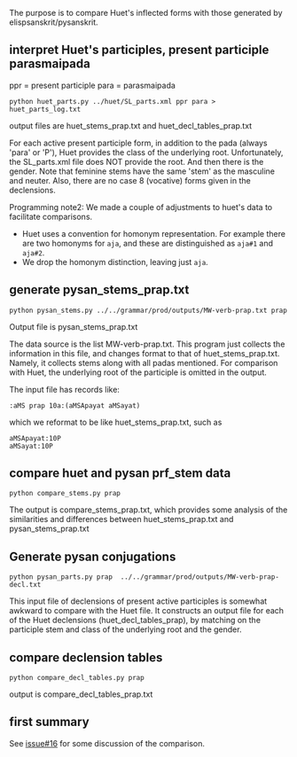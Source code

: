 
The purpose is to compare Huet's inflected forms with those generated by
elispsanskrit/pysanskrit.

## interpret Huet's participles, present participle parasmaipada

ppr = present participle
para = parasmaipada

```
python huet_parts.py ../huet/SL_parts.xml ppr para > huet_parts_log.txt
```
output files are huet_stems_prap.txt and huet_decl_tables_prap.txt

For each active present participle form, in addition to the pada (always 
'para' or 'P'), Huet provides the class of the underlying root. Unfortunately,
the SL_parts.xml file does NOT provide the root.  And then there is the
gender.  Note that feminine stems have the same 'stem' as the masculine and
neuter.  Also, there are no case 8 (vocative) forms given in the declensions.


Programming note2: We made a couple of adjustments to huet's data to 
facilitate comparisons.
* Huet uses a convention for homonym representation. For example there 
  are two homonyms for `aja`, and these are distinguished as `aja#1` and
  `aja#2`.   
* We drop the homonym distinction, leaving just `aja`.

## generate pysan_stems_prap.txt

```
python pysan_stems.py ../../grammar/prod/outputs/MW-verb-prap.txt prap
```
Output file is pysan_stems_prap.txt

The data source is the list MW-verb-prap.txt.
This program just collects the information in this file, and changes
format to that of huet_stems_prap.txt.  Namely, it collects stems along
with all padas mentioned.  For comparison with Huet, the underlying root
of the participle is omitted in the output.

The input file has records like:
```
:aMS prap 10a:(aMSApayat aMSayat)
```
which we reformat to be like huet_stems_prap.txt, such as
```
aMSApayat:10P
aMSayat:10P
```


## compare huet and pysan prf_stem data
```
python compare_stems.py prap
```
The output is compare_stems_prap.txt, which provides some analysis of the
similarities and differences between huet_stems_prap.txt and
pysan_stems_prap.txt

## Generate pysan conjugations

```
python pysan_parts.py prap  ../../grammar/prod/outputs/MW-verb-prap-decl.txt

```
This input file of declensions of present active participles is somewhat awkward to compare with the Huet file.  It constructs an output file for each
of the Huet declensions (huet_decl_tables_prap), by matching on the
participle stem and class of the underlying root and the gender.

##  compare declension tables
```
python compare_decl_tables.py prap 
```

output is compare_decl_tables_prap.txt

## first summary

See [issue#16](https://github.com/funderburkjim/elispsanskrit/issues/16) for some discussion of the comparison.



